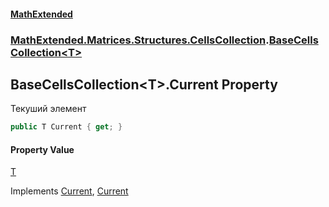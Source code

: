 #### [MathExtended](index.md 'index')
### [MathExtended.Matrices.Structures.CellsCollection](MathExtended_Matrices_Structures_CellsCollection.md 'MathExtended.Matrices.Structures.CellsCollection').[BaseCellsCollection&lt;T&gt;](MathExtended_Matrices_Structures_CellsCollection_BaseCellsCollection_T_.md 'MathExtended.Matrices.Structures.CellsCollection.BaseCellsCollection&lt;T&gt;')
## BaseCellsCollection&lt;T&gt;.Current Property
Текуший элемент  
```csharp
public T Current { get; }
```
#### Property Value
[T](MathExtended_Matrices_Structures_CellsCollection_BaseCellsCollection_T_.md#MathExtended_Matrices_Structures_CellsCollection_BaseCellsCollection_T__T 'MathExtended.Matrices.Structures.CellsCollection.BaseCellsCollection&lt;T&gt;.T')

Implements [Current](https://docs.microsoft.com/en-us/dotnet/api/System.Collections.Generic.IEnumerator-1.Current 'System.Collections.Generic.IEnumerator`1.Current'), [Current](https://docs.microsoft.com/en-us/dotnet/api/System.Collections.IEnumerator.Current 'System.Collections.IEnumerator.Current')  
